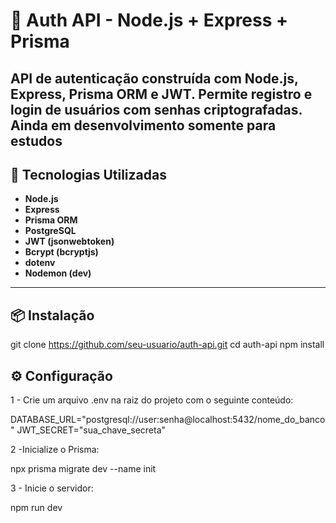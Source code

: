 # 🔐 Auth API - Node.js + Express + Prisma

API de autenticação construída com Node.js, Express, Prisma ORM e JWT. Permite registro e login de usuários com senhas criptografadas.
Ainda em desenvolvimento somente para estudos
---

## 🚀 Tecnologias Utilizadas

- **Node.js**
- **Express**
- **Prisma ORM**
- **PostgreSQL**
- **JWT (jsonwebtoken)**
- **Bcrypt (bcryptjs)**
- **dotenv**
- **Nodemon (dev)**

---

## 📦 Instalação

git clone https://github.com/seu-usuario/auth-api.git
cd auth-api
npm install

## ⚙️ Configuração
1 - Crie um arquivo .env na raiz do projeto com o seguinte conteúdo:

DATABASE_URL="postgresql://user:senha@localhost:5432/nome_do_banco"
JWT_SECRET="sua_chave_secreta"

2 -Inicialize o Prisma:

npx prisma migrate dev --name init

3 - Inicie o servidor:

npm run dev

